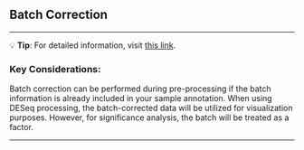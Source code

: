 ## Batch Correction
***  
💡 **Tip**: For detailed information, visit <a href="https://icb-dcm.github.io/cOmicsArt/interface-details/03-pre-processing.html#select-batch-effect-column" target="_blank">this link</a>.

### Key Considerations:
Batch correction can be performed during pre-processing if the batch information is already included in your sample annotation. When using DESeq processing, the batch-corrected data will be utilized for visualization purposes. However, for significance analysis, the batch will be treated as a factor.

--- 